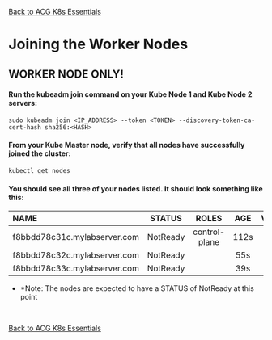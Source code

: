 [Back to ACG K8s Essentials](../main.md)

# Joining the Worker Nodes

## WORKER NODE ONLY!
#### Run the kubeadm join command on your Kube Node 1 and Kube Node 2 servers:
```
sudo kubeadm join <IP_ADDRESS> --token <TOKEN> --discovery-token-ca-cert-hash sha256:<HASH>
```

#### From your Kube Master node, verify that all nodes have successfully joined the cluster:
```
kubectl get nodes
```

#### You should see all three of your nodes listed. It should look something like this:

|NAME                           |STATUS     |ROLES           |AGE    |VERSION|
|:------------------------------|:---------:|:--------------:|:-----:|:-----:|
|f8bbdd78c31c.mylabserver.com   |NotReady   |control-plane   |112s   |v1.24.0|
|f8bbdd78c32c.mylabserver.com   |NotReady   |<none>          |55s    |v1.24.0|
|f8bbdd78c33c.mylabserver.com   |NotReady   |<none>          |39s    |v1.24.0|

* *Note: The nodes are expected to have a STATUS of NotReady at this point

<br>

[Back to ACG K8s Essentials](../main.md)